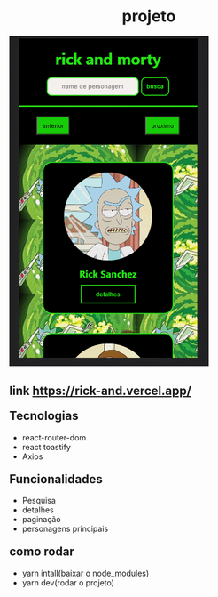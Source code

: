 
<h1 style="text-align: center">projeto</h1>
<img src="gif.gif">
 
<h2>link <a href="https://rick-and.vercel.app/">https://rick-and.vercel.app/</a></h2>

<h2 style="margin-top: 20px">Tecnologias</h2>
<ul>
  <li>react-router-dom</li>
  <li>react toastify</li>
  <li>Axios</li>
</ul>

<h2 style="margin-top: 20px">Funcionalidades</h2>
<ul>
  <li>Pesquisa</li>
  <li>detalhes</li>
  <li>paginação</li>
  <li>personagens principais</li>
</ul>

<h2 style="margin-top: 20px">como rodar</h2>
<ul>
   <li>yarn intall(baixar o node_modules)</li> 
   <li>yarn dev(rodar o projeto)</li> 

</ul>